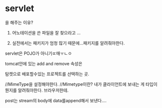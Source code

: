 # servlet



<Component-scan>을 해주는 이유?

1. 어노테이션을 쓴 파일을 잘 찾으라고 ...

2. 실전에서는 패키지가 엄청 많기 때문에...패키지를 알려줘야한다. 



servlet은 POJO가 아니기ㄸ매ㅜㄴㅇ 



tomcat안에 있는 add and remove 속성은 

탐캣으로 배포할수있는 프로젝트를 선택하는 곳.



//MimeType을 설정해야한다. 
		//Mimetype이란? 내가 클라이언트에 보내는 게 타입이 뭔지를 알려줘야한다. 브라우저한테.



post는 stream의 body에 data를append해서 보낸다....